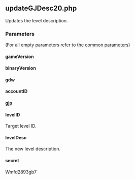 ## updateGJDesc20.php
Updates the level description.
### Parameters
(For all empty parameters refer to [the common parameters](https://github.com/SMJSGaming/GDDocs/blob/master/endpoints/common_parameters.md))
#### gameVersion
#### binaryVersion
#### gdw
#### accountID
#### gjp
#### levelID
Target level ID.
#### levelDesc
The new level description.
#### secret
Wmfd2893gb7
